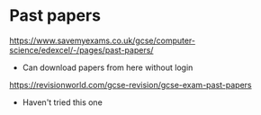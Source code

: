 

# Past papers

https://www.savemyexams.co.uk/gcse/computer-science/edexcel/-/pages/past-papers/
- Can download papers from here without login

https://revisionworld.com/gcse-revision/gcse-exam-past-papers
- Haven't tried this one


